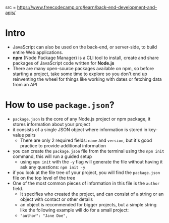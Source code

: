 src = https://www.freecodecamp.org/learn/back-end-development-and-apis/

# Intro

- JavaScript can also be used on the back-end, or server-side, to build entire Web applications.
- **npm** (Node Package Manager) is a CLI tool to install, create and share packages of JavaScript code written for **Node.js**
- There are many open-source packages available on npm, so before starting a project, take some time to explore so you don't end up reinventing the wheel for things like working with dates or fetching data from an API

# How to use `package.json`?

- `package.json` is the core of any Node.js project or npm package, it stores information about your project
- it consists of a single JSON object where information is stored in key-value pairs
  - There are only 2 required fields: `name` and `version`, but it's good practice to provide additional information
- you can create the `package.json` file from the terminal using the `npm init` command, this will run a guided setup
  - using `npm init` with the `-y` flag will generate the file without having it ask any questions: `npm init -y`
- if you look at the file tree of your project, you will find the `package.json` file on the top level of the tree
- One of the most common pieces of information in this file is the `author` field.
  - It specifies who created the project, and can consist of a string or an object with contact or other details
  - an object is recommended for bigger projects, but a simple string like the following example will do for a small project:
  - `"author": "Jane Doe",`


